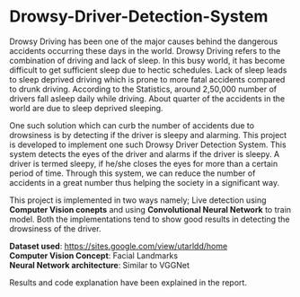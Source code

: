 # Drowsy-Driver-Detection-System

Drowsy Driving has been one of the major causes behind the dangerous accidents occurring these days in the world. Drowsy Driving refers to the combination of driving and lack of sleep. In this busy world, it has become difficult to get sufficient sleep due to hectic schedules. Lack of sleep leads to sleep deprived driving which is prone to more fatal accidents compared to drunk driving. According to the Statistics, around 2,50,000 number of drivers fall asleep daily while driving. About quarter of the accidents in the world are due to sleep deprived sleeping. 
 
One such solution which can curb the number of accidents due to drowsiness is by detecting if the driver is sleepy and alarming. This project is developed to implement one such Drowsy Driver Detection System. This system detects the eyes of the driver and alarms if the driver is  sleepy. A driver is termed sleepy, if he/she closes the eyes for more than a certain period of time. Through this system, we can reduce the number of accidents in a great number thus helping the society in a significant way. 
 
This project is implemented in two ways namely; Live detection using **Computer Vision conepts** and using **Convolutional Neural Network** to train model. Both the implementations tend to show good results in detecting the drowsiness of the driver.   

**Dataset used**: https://sites.google.com/view/utarldd/home   
**Computer Vision Concept**: Facial Landmarks  
**Neural Network architecture**: Similar to VGGNet  

Results and code explanation have been explained in the report. 

